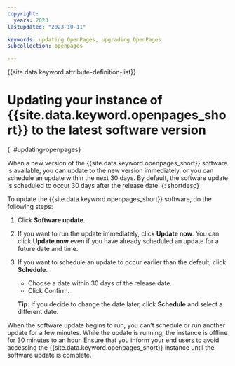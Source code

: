 ```yaml
---
copyright:
  years: 2023
lastupdated: "2023-10-11"

keywords: updating OpenPages, upgrading OpenPages
subcollection: openpages

---
```

{{site.data.keyword.attribute-definition-list}}

# Updating your instance of {{site.data.keyword.openpages_short}} to the latest software version
{: #updating-openpages}

When a new version of the {{site.data.keyword.openpages_short}} software is available, you can update to the new version immediately, or you can schedule an update within the next 30 days. By default, the software update is scheduled to occur 30 days after the release date.
{: shortdesc}

To update the {{site.data.keyword.openpages_short}} software, do the following steps:
1. Click **Software update**.
2. If you want to run the update immediately, click **Update now**.
   You can click **Update now** even if you have already scheduled an update for a future
date and time.
3. If you want to schedule an update to occur earlier than the default, click **Schedule**.
   - Choose a date within 30 days of the release date.
   - Click Confirm.
   
   **Tip:** If you decide to change the date later, click **Schedule** and select a different date.
 
When the software update begins to run, you can’t schedule or run another update for a few
minutes. While the update is running, the instance is offline for 30 minutes to an hour. Ensure
that you inform your end users to avoid accessing the {{site.data.keyword.openpages_short}} instance until the software
update is complete.


